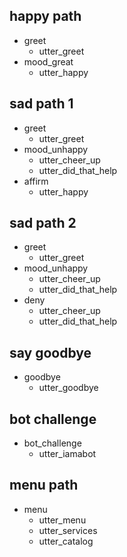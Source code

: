 ## happy path
* greet
  - utter_greet
* mood_great
  - utter_happy

## sad path 1
* greet
  - utter_greet
* mood_unhappy
  - utter_cheer_up
  - utter_did_that_help
* affirm
  - utter_happy

## sad path 2
* greet
  - utter_greet
* mood_unhappy
  - utter_cheer_up
  - utter_did_that_help
* deny
  - utter_cheer_up
  - utter_did_that_help

## say goodbye
* goodbye
  - utter_goodbye

## bot challenge
* bot_challenge
  - utter_iamabot

## menu path
* menu
  - utter_menu
  - utter_services
  - utter_catalog
